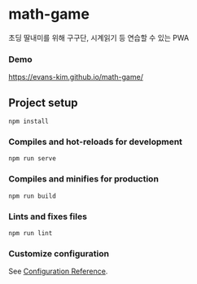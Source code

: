 # math-game

초딩 딸내미를 위해 구구단, 시계읽기 등 연습할 수 있는 PWA

### Demo
https://evans-kim.github.io/math-game/
## Project setup
```
npm install
```

### Compiles and hot-reloads for development
```
npm run serve
```

### Compiles and minifies for production
```
npm run build
```

### Lints and fixes files
```
npm run lint
```

### Customize configuration
See [Configuration Reference](https://cli.vuejs.org/config/).
